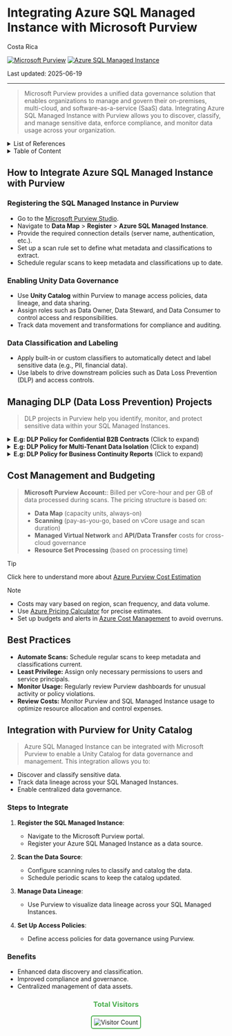 # Integrating Azure SQL Managed Instance with Microsoft Purview

Costa Rica

[![Microsoft Purview](https://img.shields.io/badge/Microsoft-Purview-blue)](https://learn.microsoft.com/en-us/azure/purview/)
[![Azure SQL Managed Instance](https://img.shields.io/badge/Azure-SQLMI-blue)](https://learn.microsoft.com/en-us/azure/sql-managed-instance/)

Last updated: 2025-06-19

---

> Microsoft Purview provides a unified data governance solution that enables organizations to manage and govern their on-premises, multi-cloud, and software-as-a-service (SaaS) data. Integrating Azure SQL Managed Instance with Purview allows you to discover, classify, and manage sensitive data, enforce compliance, and monitor data usage across your organization.

<details>
<summary>List of References</summary>

- [Microsoft Purview Documentation](https://learn.microsoft.com/en-us/azure/purview/)
- [Azure SQL Managed Instance Documentation](https://learn.microsoft.com/en-us/azure/sql-managed-instance/)
- [Purview Data Loss Prevention](https://learn.microsoft.com/en-us/azure/purview/concept-data-loss-prevention)
- [Azure Pricing Calculator](https://azure.microsoft.com/en-us/pricing/calculator/)

</details>

<details>
<summary>Table of Content</summary>

- [How to Integrate Azure SQL Managed Instance with Purview](#how-to-integrate-azure-sql-managed-instance-with-purview)
   - [Registering the SQL Managed Instance in Purview](#registering-the-sql-managed-instance-in-purview)
   - [Enabling Unity Data Governance](#enabling-unity-data-governance)
   - [Data Classification and Labeling](#data-classification-and-labeling)
- [Managing DLP Data Loss Prevention Projects](#managing-dlp-data-loss-prevention-projects)
- [Cost Management and Budgeting](#cost-management-and-budgeting)
- [Best Practices](#best-practices)
- [Integration with Purview for Unity Catalog](#integration-with-purview-for-unity-catalog)
   - [Steps to Integrate](#steps-to-integrate)
   - [Benefits](#benefits)

</details>

## How to Integrate Azure SQL Managed Instance with Purview

### Registering the SQL Managed Instance in Purview

- Go to the [Microsoft Purview Studio](https://web.purview.azure.com/).
- Navigate to **Data Map** > **Register** > **Azure SQL Managed Instance**.
- Provide the required connection details (server name, authentication, etc.).
- Set up a scan rule set to define what metadata and classifications to extract.
- Schedule regular scans to keep metadata and classifications up to date.

### Enabling Unity Data Governance

- Use **Unity Catalog** within Purview to manage access policies, data lineage, and data sharing.
- Assign roles such as Data Owner, Data Steward, and Data Consumer to control access and responsibilities.
- Track data movement and transformations for compliance and auditing.

### Data Classification and Labeling

- Apply built-in or custom classifiers to automatically detect and label sensitive data (e.g., PII, financial data).
- Use labels to drive downstream policies such as Data Loss Prevention (DLP) and access controls.

## Managing DLP (Data Loss Prevention) Projects

> DLP projects in Purview help you identify, monitor, and protect sensitive data within your SQL Managed Instances.

<details>
<summary><b>E.g: DLP Policy for Confidential B2B Contracts</b> (Click to expand)</summary>

> Secure access to supplier agreements and B2B NDAs hosted in SQL Managed Instance.

**Steps:**
1. **Create a DLP Policy:** Focus on tables like `LegalDocuments`, `VendorContracts`, or `PartnerNDAs`.
2. **Define Detection Rules:** Use keyword-based classifiers for contract terms, clause types, and party identifiers.
3. **Set Actions:**  
   - Require legal team approval for downloads.  
   - Automatically redact sensitive fields such as termination clauses or pricing terms.
4. **Monitor and Audit:** Use Purview logs to identify users repeatedly accessing high-risk agreements.

</details>

<details>
<summary><b>E.g: DLP Policy for Multi-Tenant Data Isolation</b> (Click to expand)</summary>

> Prevent leakage of tenant data in multi-customer environments running on a shared SQL Managed Instance.

**Steps:**
1. **Create a DLP Policy:** Classify tenant identifiers in tables like `CustomerData`, `BillingRecords`, or `AppUsage`.
2. **Define Detection Rules:** Match against `tenant_id`, `org_id`, and region-specific markers.
3. **Set Actions:**  
   - Deny joins or exports that span data from multiple tenant IDs.  
   - Enforce row-level security labels through Purview policies.
4. **Monitor and Audit:** Generate alerts for cross-tenant queries and export attempts.

</details>

<details>
<summary><b>E.g: DLP Policy for Business Continuity Reports</b> (Click to expand)</summary>

> Protect internal disaster recovery plans and business impact assessments stored in SQL MI.

**Steps:**
1. **Create a DLP Policy:** Tag documentation tables like `DR_Playbooks`, `RecoveryPlans`, and `BCP_RiskAssessment`.
2. **Define Detection Rules:** Detect sensitive recovery identifiers, backup architecture, and RTO/RPO values.
3. **Set Actions:**  
   - Mask recovery steps for roles outside of IT continuity planning.  
   - Alert when data is exported to external drives or unmanaged Azure storage.
4. **Monitor and Audit:** Review policy violations during disaster simulations or test drills.

</details>

## Cost Management and Budgeting

> **Microsoft Purview Account:**: Billed per vCore-hour and per GB of data processed during scans.
> The pricing structure is based on:
> - **Data Map** (capacity units, always-on)
> - **Scanning** (pay-as-you-go, based on vCore usage and scan duration)
> - **Managed Virtual Network** and **API/Data Transfer** costs for cross-cloud governance
> - **Resource Set Processing** (based on processing time)

> [!TIP]
> Click here to understand more about [Azure Purview Cost Estimation](../../Purview/Cost-Estimation.md)

> [!NOTE]
> - Costs may vary based on region, scan frequency, and data volume.
> - Use [Azure Pricing Calculator](https://azure.microsoft.com/en-us/pricing/calculator/) for precise estimates.
> - Set up budgets and alerts in [Azure Cost Management](https://learn.microsoft.com/en-us/azure/cost-management-billing/costs/) to avoid overruns.

## Best Practices

- **Automate Scans:** Schedule regular scans to keep metadata and classifications current.
- **Least Privilege:** Assign only necessary permissions to users and service principals.
- **Monitor Usage:** Regularly review Purview dashboards for unusual activity or policy violations.
- **Review Costs:** Monitor Purview and SQL Managed Instance usage to optimize resource allocation and control expenses.

## Integration with Purview for Unity Catalog

> Azure SQL Managed Instance can be integrated with Microsoft Purview to enable a Unity Catalog for data governance and management. This integration allows you to:

- Discover and classify sensitive data.
- Track data lineage across your SQL Managed Instances.
- Enable centralized data governance.

### Steps to Integrate

1. **Register the SQL Managed Instance**:
   - Navigate to the Microsoft Purview portal.
   - Register your Azure SQL Managed Instance as a data source.

2. **Scan the Data Source**:
   - Configure scanning rules to classify and catalog the data.
   - Schedule periodic scans to keep the catalog updated.

3. **Manage Data Lineage**:
   - Use Purview to visualize data lineage across your SQL Managed Instances.

4. **Set Up Access Policies**:
   - Define access policies for data governance using Purview.

### Benefits

- Enhanced data discovery and classification.
- Improved compliance and governance.
- Centralized management of data assets.

<div align="center"><h3 style="color: #4CAF50;">Total Visitors</h3>
  <img src="https://profile-counter.glitch.me/brown9804/count.svg" alt="Visitor Count" style="border: 2px solid #4CAF50; border-radius: 5px; padding: 5px;"/>
</div>
